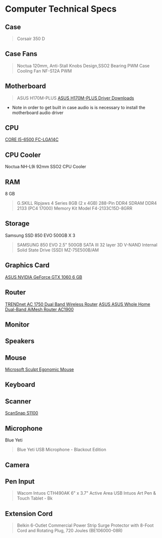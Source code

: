 # Computer Technical Specs

## Case
> Corsair 350 D

## Case Fans

> Noctua 120mm, Anti-Stall Knobs Design,SSO2 Bearing PWM Case Cooling Fan NF-S12A PWM

## Motherboard
> ASUS H170M-PLUS
[ASUS H170M-PLUS Driver Downloads](https://www.asus.com/Motherboards/H170M-PLUS/HelpDesk_Download/)

* Note in order to get built in case audio is is necessary to install the motherboard audio driver

## CPU

[CORE I5-6500 FC-LGA14C](https://ark.intel.com/products/88184/Intel-Core-i5-6500-Processor-6M-Cache-up-to-3-60-GHz-)

## CPU Cooler

Noctua NH-L9i 92mm SSO2 CPU Cooler

## RAM

8 GB

> G.SKILL Ripjaws 4 Series 8GB (2 x 4GB) 288-Pin DDR4 SDRAM DDR4 2133 (PC4 17000) Memory Kit Model F4-2133C15D-8GRR

## Storage

Samsung SSD 850 EVO 500GB X 3

>SAMSUNG 850 EVO 2.5" 500GB SATA III 32 layer 3D V-NAND Internal Solid State Drive (SSD) MZ-75E500B/AM

## Graphics Card

[ASUS NVIDIA GeForce GTX 1060 6 GB](https://www.asus.com/us/Graphics-Cards/TURBO-GTX1060-6G/)

## Router
[TRENDnet AC 1750 Dual Band Wireless Router](http://www.trendnet.com/products/wifi/AC-routers/AC1750/TEW-812DRU)
[ASUS ASUS Whole Home Dual-Band AiMesh Router AC1900](https://www.asus.com/us/Commercial-Networking/AiMesh-AC1900-WiFi-System-RT-AC68U-2-Pack/)

## Monitor

## Speakers

## Mouse

[Microsoft Sculpt Egonomic Mouse](https://www.microsoft.com/accessories/en-us/products/mice/sculpt-ergonomic-mouse/l6v-00001)

## Keyboard

## Scanner

[ScanSnap S1100](http://www.fujitsu.com/global/support/products/computing/peripheral/scanners/scansnap/software/s1100.html)

## Microphone
Blue Yeti
> Blue Yeti USB Microphone - Blackout Edition

## Camera

## Pen Input
> Wacom Intuos CTH490AK 6" x 3.7" Active Area USB Intuos Art Pen & Touch Tablet - Bk

## Extension Cord

> Belkin 6-Outlet Commercial Power Strip Surge Protector with 8-Foot Cord and Rotating Plug, 720 Joules (BE106000-08R)


